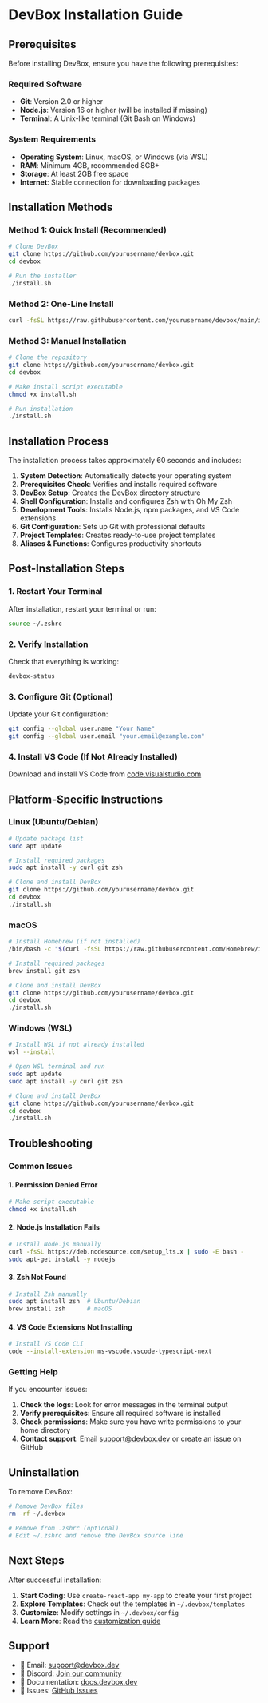 # DevBox Installation Guide

## Prerequisites

Before installing DevBox, ensure you have the following prerequisites:

### Required Software
- **Git**: Version 2.0 or higher
- **Node.js**: Version 16 or higher (will be installed if missing)
- **Terminal**: A Unix-like terminal (Git Bash on Windows)

### System Requirements
- **Operating System**: Linux, macOS, or Windows (via WSL)
- **RAM**: Minimum 4GB, recommended 8GB+
- **Storage**: At least 2GB free space
- **Internet**: Stable connection for downloading packages

## Installation Methods

### Method 1: Quick Install (Recommended)

```bash
# Clone DevBox
git clone https://github.com/yourusername/devbox.git
cd devbox

# Run the installer
./install.sh
```

### Method 2: One-Line Install

```bash
curl -fsSL https://raw.githubusercontent.com/yourusername/devbox/main/install.sh | bash
```

### Method 3: Manual Installation

```bash
# Clone the repository
git clone https://github.com/yourusername/devbox.git
cd devbox

# Make install script executable
chmod +x install.sh

# Run installation
./install.sh
```

## Installation Process

The installation process takes approximately 60 seconds and includes:

1. **System Detection**: Automatically detects your operating system
2. **Prerequisites Check**: Verifies and installs required software
3. **DevBox Setup**: Creates the DevBox directory structure
4. **Shell Configuration**: Installs and configures Zsh with Oh My Zsh
5. **Development Tools**: Installs Node.js, npm packages, and VS Code extensions
6. **Git Configuration**: Sets up Git with professional defaults
7. **Project Templates**: Creates ready-to-use project templates
8. **Aliases & Functions**: Configures productivity shortcuts

## Post-Installation Steps

### 1. Restart Your Terminal

After installation, restart your terminal or run:

```bash
source ~/.zshrc
```

### 2. Verify Installation

Check that everything is working:

```bash
devbox-status
```

### 3. Configure Git (Optional)

Update your Git configuration:

```bash
git config --global user.name "Your Name"
git config --global user.email "your.email@example.com"
```

### 4. Install VS Code (If Not Already Installed)

Download and install VS Code from [code.visualstudio.com](https://code.visualstudio.com)

## Platform-Specific Instructions

### Linux (Ubuntu/Debian)

```bash
# Update package list
sudo apt update

# Install required packages
sudo apt install -y curl git zsh

# Clone and install DevBox
git clone https://github.com/yourusername/devbox.git
cd devbox
./install.sh
```

### macOS

```bash
# Install Homebrew (if not installed)
/bin/bash -c "$(curl -fsSL https://raw.githubusercontent.com/Homebrew/install/HEAD/install.sh)"

# Install required packages
brew install git zsh

# Clone and install DevBox
git clone https://github.com/yourusername/devbox.git
cd devbox
./install.sh
```

### Windows (WSL)

```bash
# Install WSL if not already installed
wsl --install

# Open WSL terminal and run
sudo apt update
sudo apt install -y curl git zsh

# Clone and install DevBox
git clone https://github.com/yourusername/devbox.git
cd devbox
./install.sh
```

## Troubleshooting

### Common Issues

#### 1. Permission Denied Error

```bash
# Make script executable
chmod +x install.sh
```

#### 2. Node.js Installation Fails

```bash
# Install Node.js manually
curl -fsSL https://deb.nodesource.com/setup_lts.x | sudo -E bash -
sudo apt-get install -y nodejs
```

#### 3. Zsh Not Found

```bash
# Install Zsh manually
sudo apt install zsh  # Ubuntu/Debian
brew install zsh      # macOS
```

#### 4. VS Code Extensions Not Installing

```bash
# Install VS Code CLI
code --install-extension ms-vscode.vscode-typescript-next
```

### Getting Help

If you encounter issues:

1. **Check the logs**: Look for error messages in the terminal output
2. **Verify prerequisites**: Ensure all required software is installed
3. **Check permissions**: Make sure you have write permissions to your home directory
4. **Contact support**: Email support@devbox.dev or create an issue on GitHub

## Uninstallation

To remove DevBox:

```bash
# Remove DevBox files
rm -rf ~/.devbox

# Remove from .zshrc (optional)
# Edit ~/.zshrc and remove the DevBox source line
```

## Next Steps

After successful installation:

1. **Start Coding**: Use `create-react-app my-app` to create your first project
2. **Explore Templates**: Check out the templates in `~/.devbox/templates`
3. **Customize**: Modify settings in `~/.devbox/config`
4. **Learn More**: Read the [customization guide](customization.md)

## Support

- 📧 Email: support@devbox.dev
- 💬 Discord: [Join our community](https://discord.gg/devbox)
- 📖 Documentation: [docs.devbox.dev](https://docs.devbox.dev)
- 🐛 Issues: [GitHub Issues](https://github.com/yourusername/devbox/issues) 
